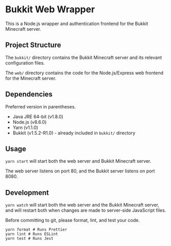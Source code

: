 # Bukkit Web Wrapper
This is a Node.js wrapper and authentication frontend for the Bukkit Minecraft server.

## Project Structure
The `bukkit/` directory contains the Bukkit Minecraft server and its relevant configuration files.

The `web/` directory contains the code for the Node.js/Express web frontend for the Minecraft server.

## Dependencies
Preferred version in parentheses.

* Java JRE 64-bit (v1.8.0)
* Node.js (v8.6.0)
* Yarn (v1.1.0)
* Bukkit (v1.5.2-R1.0) - already included in `bukkit/` directory

## Usage
`yarn start` will start both the web server and Bukkit Minecraft server.

The web server listens on port 80, and the Bukkit server listens on port 8080.

## Development
`yarn watch` will start both the web server and the Bukkit Minecraft server, and will restart both when changes are made to server-side JavaScript files.

Before committing to git, please format, lint, and test your code.

```
yarn format # Runs Prettier
yarn lint # Runs ESLint
yarn test # Runs Jest
```